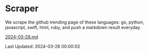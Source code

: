 # Scraper

We scrape the github trending page of these languages: go, python, javascript, swift, html, ruby, and push a markdown result everyday.

[2024-03-28.md](https://github.com/henson/Scraper/blob/master/2024-03-28.md)

Last Updated: 2024-03-28 00:00:02